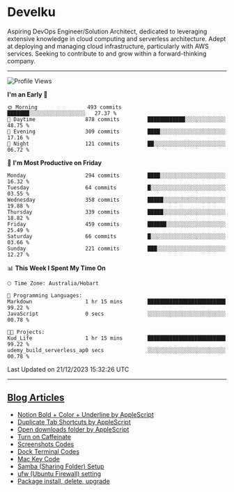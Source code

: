 <h1> Develku </h1>

Aspiring DevOps Engineer/Solution Architect, dedicated to leveraging extensive knowledge in cloud computing and serverless architecture. Adept at deploying and managing cloud infrastructure, particularly with AWS services. Seeking to contribute to and grow within a forward-thinking company.


---

<!--START_SECTION:waka-->
![Profile Views](http://img.shields.io/badge/Profile%20Views-9-blue)

**I'm an Early 🐤** 

```text
🌞 Morning                493 commits         ███████░░░░░░░░░░░░░░░░░░   27.37 % 
🌆 Daytime                878 commits         ████████████░░░░░░░░░░░░░   48.75 % 
🌃 Evening                309 commits         ████░░░░░░░░░░░░░░░░░░░░░   17.16 % 
🌙 Night                  121 commits         ██░░░░░░░░░░░░░░░░░░░░░░░   06.72 % 
```
📅 **I'm Most Productive on Friday** 

```text
Monday                   294 commits         ████░░░░░░░░░░░░░░░░░░░░░   16.32 % 
Tuesday                  64 commits          █░░░░░░░░░░░░░░░░░░░░░░░░   03.55 % 
Wednesday                358 commits         █████░░░░░░░░░░░░░░░░░░░░   19.88 % 
Thursday                 339 commits         █████░░░░░░░░░░░░░░░░░░░░   18.82 % 
Friday                   459 commits         ██████░░░░░░░░░░░░░░░░░░░   25.49 % 
Saturday                 66 commits          █░░░░░░░░░░░░░░░░░░░░░░░░   03.66 % 
Sunday                   221 commits         ███░░░░░░░░░░░░░░░░░░░░░░   12.27 % 
```


📊 **This Week I Spent My Time On** 

```text
🕑︎ Time Zone: Australia/Hobart

💬 Programming Languages: 
Markdown                 1 hr 15 mins        █████████████████████████   99.22 % 
JavaScript               0 secs              ░░░░░░░░░░░░░░░░░░░░░░░░░   00.78 % 

🐱‍💻 Projects: 
Kud_Life                 1 hr 15 mins        █████████████████████████   99.22 % 
udemy_build_serverless_ap0 secs              ░░░░░░░░░░░░░░░░░░░░░░░░░   00.78 % 
```


 Last Updated on 21/12/2023 15:32:26 UTC
<!--END_SECTION:waka-->

---

## [Blog Articles](https://my-digital-garden-green-seven.vercel.app/)

<!--START_SECTION:blog-->
- [Notion Bold + Color + Underline by AppleScript](https://my-digital-garden-green-seven.vercel.app/3-resource/mac-tips/notion-bold-color-underline-by-apple-script/)
- [Duplicate Tab Shortcuts by AppleScript](https://my-digital-garden-green-seven.vercel.app/3-resource/mac-tips/duplicate-tab-shortcuts-by-apple-script/)
- [Open downloads folder by AppleScript](https://my-digital-garden-green-seven.vercel.app/3-resource/mac-tips/open-downloads-folder-by-apple-script/)
- [Turn on Caffeinate](https://my-digital-garden-green-seven.vercel.app/3-resource/mac-tips/turn-on-caffeinate/)
- [Screenshots Codes](https://my-digital-garden-green-seven.vercel.app/3-resource/mac-tips/screenshots-codes/)
- [Dock Terminal Codes](https://my-digital-garden-green-seven.vercel.app/3-resource/mac-tips/dock-terminal-codes/)
- [Mac Key Code](https://my-digital-garden-green-seven.vercel.app/3-resource/mac-tips/mac-key-code/)
- [Samba (Sharing Folder) Setup](https://my-digital-garden-green-seven.vercel.app/3-resource/ubuntu-linux/samba-sharing-folder-setup/)
- [ufw (Ubuntu Firewall) setting](https://my-digital-garden-green-seven.vercel.app/3-resource/ubuntu-linux/ufw-ubuntu-firewall-setting/)
- [Package install, delete, upgrade](https://my-digital-garden-green-seven.vercel.app/apt/package-install-delete-upgrade/)
<!--END_SECTION:blog-->
